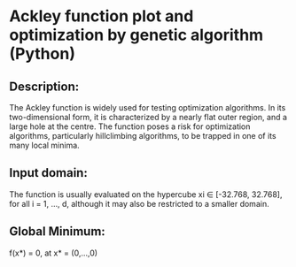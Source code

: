 # Ackley function plot and optimization by genetic algorithm (Python)


## Description:

The Ackley function is widely used for testing optimization algorithms. In its two-dimensional form, it is characterized by a nearly flat outer region, and a large hole at the centre. The function poses a risk for optimization algorithms, particularly hillclimbing algorithms, to be trapped in one of its many local minima.

## Input domain:

The function is usually evaluated on the hypercube xi ∈ [-32.768, 32.768], for all i = 1, …, d, although it may also be restricted to a smaller domain. 

## Global Minimum:

f(x*) = 0, at x* = (0,...,0)

